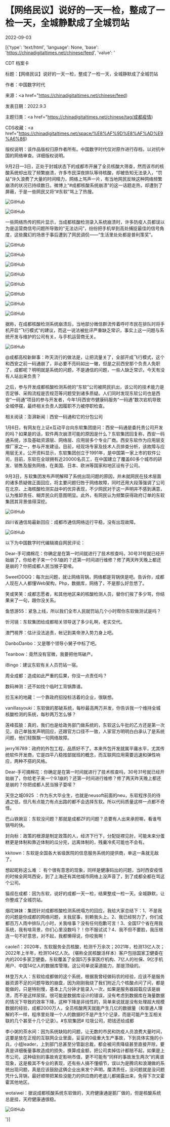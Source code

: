 # 【网络民议】说好的一天一检，整成了一检一天，全城静默成了全城罚站

2022-09-03

[{'type': 'text/html', 'language': None, 'base': 'https://chinadigitaltimes.net/chinese/feed', 'value': '

CDT 档案卡

标题：【网络民议】说好的一天一检，整成了一检一天，全城静默成了全城罚站

作者：中国数字时代

来源：<a href="https://chinadigitaltimes.net/chinese/feed)

发表日期：2022.9.3

主题归类：<a href="https://chinadigitaltimes.net/chinese/tag/成都疫情)

CDS收藏：<a href="https://chinadigitaltimes.net/space/%E8%AF%9D%E8%AF%AD%E9%A6%86)

版权说明：该作品版权归原作者所有。中国数字时代仅对原作进行存档，以对抗中国的网络审查。详细版权说明。





9月2日—3日，正处于封城状态下的成都市开展了全员核酸大筛查，然而该市的核酸系统却出现了频繁崩溃，许多市民深夜排队等待核酸，却被告知无法录入，“罚站”许久浪费了大量的时间精力，网络上骂声一片，有当地网民反映这种网络频繁崩溃的状况已持续数日。微博上“#成都核酸系统崩溃”的这一话题走热，却遭到了屏蔽，于是一些网民又将“#东软”骂上了热搜。

![GitHub](https://chinadigitaltimes.net/chinese/files/2022/09/image-1662202043274.png)

![GitHub](https://chinadigitaltimes.net/chinese/files/2022/09/image-1662194034183.png)

一些网络热传的照片显示，当成都核酸检测录入系统崩溃时，许多防疫人员都误以为是运营商信号问题所导致的“无法访问”，纷纷把手机举到高处捕捉最佳的信号角度，这些魔幻的场景于事后遭到了网民调侃——“生活里处处都是普利策奖”。

![GitHub](https://chinadigitaltimes.net/chinese/files/2022/09/image-1662200828901.png)

![GitHub](https://chinadigitaltimes.net/chinese/files/2022/09/image-1662200836114.png)

![GitHub](https://chinadigitaltimes.net/chinese/files/2022/09/image-1662201077259.png)

![GitHub](https://chinadigitaltimes.net/chinese/files/2022/09/image-1662201098023.png)

![GitHub](https://chinadigitaltimes.net/chinese/files/2022/09/image-1662201131342.png)

![GitHub](https://chinadigitaltimes.net/chinese/files/2022/09/image-1662201720564.png)

![GitHub](https://chinadigitaltimes.net/chinese/files/2022/09/image-1662201750772.png)

![GitHub](https://chinadigitaltimes.net/chinese/files/2022/09/image-1662201784710.png)

据称，在成都核酸检测系统崩溃后，当地部分微信群流传着呼吁市民在排队时将手机开启“飞行模式”的建议，而这一说法被批评严重缺乏常识，事实上这一问题与系统开发与维护的公司有关，与手机运营商无关。

![GitHub](https://chinadigitaltimes.net/chinese/files/2022/09/image-1662202145414.png)



@成都高校新鲜事：昨天流行的做法是，让把流量关了，全部开成飞行模式，这个和西安之前一码通崩了，非必要不亮码如出一辙，但是之前西安那个负责人免职了，成都呢？明明就是系统的问题，不是通信的问题，一些人缺乏常识，今天有没有人站出来负责？



之后，参与开发成都核酸检测系统的“东软”公司被网民扒出，该公司的技术能力是否足够、采购流程是否规范等问题受到诸多质疑。人们同时发现东软公司也是西安“一码通”项目的参与开发者，今年1月西安市健康码服务“一码通”数次宕机导致全城停摆，最终相关负责人因履职不力被停职检查。

相关阅读：澎湃新闻｜西安一码通和它的分包公司



1月6日，有网友在上证e互动平台向东软集团提问：西安一码通是委托贵公司开发的吗？如果是的话，软件两次崩溃可能的原因是什么？东软集团回复称，西安一码通系统，涉及基础资源层、网络层、应用层多个专业厂商。西安东软作为应用层支撑厂家之一，参与开发建设。目前，经现场专家及技术人员排查分析，该故障与应用层无关。公开资料显示，东软集团创立于1991年，是中国第一家上市的软件公司，目前，东软在全球拥有近20000名员工，在中国建立了覆盖60多个城市的研发、销售及服务网络，在美国、日本、欧洲等国家和地区设有子公司。



9月3日，东软集团发布声明解释了系统出现问题的原因，并未就网民在技术层面的诸多质疑做正面回应，将主要问题归咎于网络故障，同时还用大段落强调了公司在北京、上海核酸检测实战中的优异表现，不少网民对于这一声明并不感到满意，认为推卸责任、糊弄民众的意图明显。此外，有网民认为频繁获得政府订单的东软集团其背景值得深挖。

![GitHub](https://chinadigitaltimes.net/chinese/files/2022/09/image-1662203970298.png)

四川省通信局最新回应：成都市通信网络运行平稳，没有出现故障。

![GitHub](https://chinadigitaltimes.net/chinese/files/2022/09/image-1662206100141.png)

以下为中国数字时代编辑摘自网民评论：



Dear-手可摘棉花：你确定是在第一时间就进行了技术核查吗，30号31号就已经开始崩了，你给老子来一个9.1崩的？还第一时间进行维修？修了两天昨天晚上都还是崩的？你把成都人民当猴子耍嗦。

SweetDDQQ：每次出问题，就让网络背锅，网络都是背锅侠是吧。告诉你，成都人现在人人都懂Web架构，Php，数据库，网络了，不是那么好忽悠了。

笑或笑笑：成都志愿者，和其他地区来的核酸检测人员，替你们挨了多少骂，你结果来了一句，跟你没关系。

鱼悠游55：紧急上线，所以我们全市人民就罚站几个小时帮你东软做测试是吗？

忻河镜：东软集团给成都相关领导送了多少礼啊，老实交代。

澳門視界：估计没法追责，帐记到美帝渗入势力身上吧。

DanboDanbo：又是哪个领导小舅子中标了吧。

Teanbow：竟然没有官微，我要把他骂破产。

iBingo：建议东软有关人员罚站一宿。

周全成都：造成如此严重的后果，你没一点责任吗？

数码神测：还不如找个临时工背锅靠谱。

捡玉米的地藏：一个靠政府招投标活着的企业，很联想。

vanillasyouki：东软做的那破系统，每秒最高两万并发，你告诉我一个维持全城核酸检测的系统，每秒两万怎么够？

莲峰孤狼：真的，我们也是给政务部门做系统的，东软这么牛批的乙方还是第一次见，自己单独发声明回应，还跟官方口径不一致，人家官方明明白白承认了是系统问题，他们轻飘飘一句网络故障。

jerry16789：政府的外包工程，品质好不了。本来外包开发就属平庸水平，尤其传统软件开发商，它是四平八稳按部就班的概念，而互联网应用需要迅速和弹性响应，两种不搭的风格。

Dear-手可摘棉花：你确定是在第一时间就进行了技术核查吗，30号31号就已经开始崩了，你给老子来一个9.1崩的？还第一时间进行维修？修了两天昨天晚上都还是崩的？你把成都人民当猴子耍嗦？

天空之城0925 ：作为东大毕业生，也就是neusoft前面的neu，东软程序员的待遇之低，但凡有点能力有点出路的都不会选择东软。所以代码质量这样一点都不奇怪。

巴山铁豌豆：东软没问题？那就是成都ZF的问题？总要有人出来承担嘛，看谁甩锅甩的快。

封向标：政策的根源是制定政策的人，经济下行下，分配捉襟见肘，可能未来分蛋糕更是体制和靠近体制的瓜分完，远离体制的，残羹冷炙可能也不会有。

kkitown：东软是全国各大省级医院的信息服务系统的提供商，单这一条就无敌了。

想起昵称这么难 ： 有个很有意思的现象，同样是健康码出的问题，当时西安疫情的时候全网骂西安，到了上海还有其他城市网络上没声音了，到了成都全都在骂这个公司。

猫叔在成都：因为东软，说好的成都一天一检，结果整成一检一天。全城静默，让你整成了全城罚站。

烟花妹妹：集团针对成都核酸检测系统塌方的回应，我给大家总结下：1、不是我的问题是你成都的网络问题，关我屁事，别赖我头上。2、我已经努力了，你们成都百万人雨中排队几小时，关我啥事？没有任何抱歉可言！3、全国17个省在用我系统，我有啥背景，你们心里没数吗？！你不服试试？4、我不但不要脸，我压根连一句不好意思，对不起，我都懒得说，你咬我啊！

caolei1：2020年，东软服务全员核酸，检测千万余次；2021年，检测13亿人次；2022年上半年，检测104亿人次。（堪称全民核酸活样本）客户包括国家卫健委在内的200多家卫健委。东软覆盖了全国5万多家医疗机构、7亿人的社保、9亿手机用户、中国14亿人的数据库管理。这公司单说渠道能力，那是顶级的。

林登万大人：东软给成都做的这个系统，根据我曾经做码农的经验，应该不是服务器资源不足的问题导致的崩盘，因为刚刚我绕了我们附近几个核酸点问了问，都是能做的，只是特别慢，基本上几分钟才能录入一次，如果是服务器超载应该是崩溃，而不是这样尿尿。很可能是数据库设计的错误，没有考虑到数据库在海量数据的情况下导致的效率下降，这种下降是非线性的，简单来说就是没有处理超大规模数据的经验，成都2000万人，全员核酸两天就能产生几亿的数据量（和普通人理解的不一样，程序里处理一个人的数据时不是产生1个记录，而是可能产生互相关联的几个甚至十几个记录）。#东软集团# 垃圾公司，把钱还给成都 

李小粥的茶水间：因为系统缺陷的问题，让无数的市民和防疫人员浪费大量时间，这要是放在正规的互联网企业里面，妥妥的0级重大生产事故，下到具体实施的小兵，小组leader，上到部门总甚至分管副总裁，都会被问责降级甚至直接开除，要真是详细衡量事故造成的损失，换算成金额，把公司卖掉估计都赔不起，如果是上市公司，这种级别的事故肯定影响市值，更不可能有“同样的事故发生两次”的离谱现象，这是极其不专业的表现，还有些人搞不懂细节，误以为是腾讯和浪潮做的系统出现问题，真是应该鼓励这俩企业出来发个声明，厘清责任，没问题就是没问题凭什么背锅，最好顺带把某些没能力的供应商的老底儿都揭露出来，免得下次又霍霍其他地区。





wotaiwei：据说成都核酸系统东软做的，天府健康通是鹅厂做的，但是核酸系统总是挂，天府健康通很稳。

![GitHub](https://chinadigitaltimes.net/chinese/files/2022/09/image-1662206308772.png)

'}]